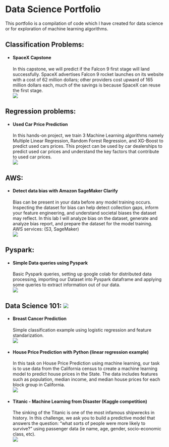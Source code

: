 # Data Science Portfolio

This portfolio is a compilation of code which I have created for data science or for exploration of machine learning algorithms.

## Classification Problems:
* ####  SpaceX Capstone <br>
    In this capstone, we will predict if the Falcon 9 first stage will land successfully. SpaceX advertises Falcon 9 rocket launches on its website with a cost of 62 million dollars; other providers cost upward of 165 million dollars each, much of the savings is because SpaceX can reuse the first stage.<br>
[![](https://badgen.net/badge/icon/github?icon=github&label)](https://github.com/VM-137/SpaceX-Capstone)
 
## Regression problems:
 * ####  Used Car Price Prediction<br>
    In this hands-on project, we train 3 Machine Learning algorithms namely Multiple Linear Regression, Random Forest Regression, and XG-Boost to predict used cars prices. This project can be used by car dealerships to predict used car prices and understand the key factors that contribute to used car prices.<br>
[![](https://badgen.net/badge/icon/github?icon=github&label)](https://github.com/VM-137/used-car-price-prediction)

## AWS:
 * ####  Detect data bias with Amazon SageMaker Clarify<br>
    Bias can be present in your data before any model training occurs. Inspecting the dataset for bias can help detect collection gaps, inform your feature engineering, and understand societal biases the dataset may reflect. In this lab I will analyze bias on the dataset, generate and analyze bias report, and prepare the dataset for the model training.<br>
AWS services: (S3, SageMaker)<br>
[![](https://badgen.net/badge/icon/github?icon=github&label)](https://github.com/VM-137/data-bias-detection-with-AWS-SageMaker-Clarify)

## Pyspark:
* #### Simple Data queries using Pyspark<br>
    Basic Pyspark queries, setting up google colab for distributed data processing, importing our Dataset into Pyspark dataframe and applying some queries to extract information out of our data.
    <br>
[![](https://badgen.net/badge/icon/github?icon=github&label)](https://github.com/VM-137/Data-Analysis-using-Pyspark)
 
 
 
## Data Science 101: [![](https://badgen.net/badge/101/examples/black)]()
* ####  Breast Cancer Prediction 
    Simple classification example using logistic regression and feature standarization.<br>
[![](https://badgen.net/badge/icon/github?icon=github&label)](https://github.com/VM-137/classification-101_breast_cancer_prediction)
* #### House Price Prediction with Python (linear regression example)<br>
    In this task on House Price Prediction using machine learning, our task is to use data from the California census to create a machine learning model to predict house prices in the State. The data includes features such as population, median income, and median house prices for each block group in California. <br>
[![](https://badgen.net/badge/icon/github?icon=github&label)](https://github.com/VM-137/House-Price-Prediction-with-Python-simple-regression-example-)

* #### Titanic - Machine Learning from Disaster (Kaggle competition)<br>
    The sinking of the Titanic is one of the most infamous shipwrecks in history.
In this challenge, we ask you to build a predictive model that answers the question: “what sorts of people were more likely to survive?” using passenger data (ie name, age, gender, socio-economic class, etc). <br>
[![](https://badgen.net/badge/icon/github?icon=github&label)](https://github.com/VM-137/kaggle-titanic-disaster-)

